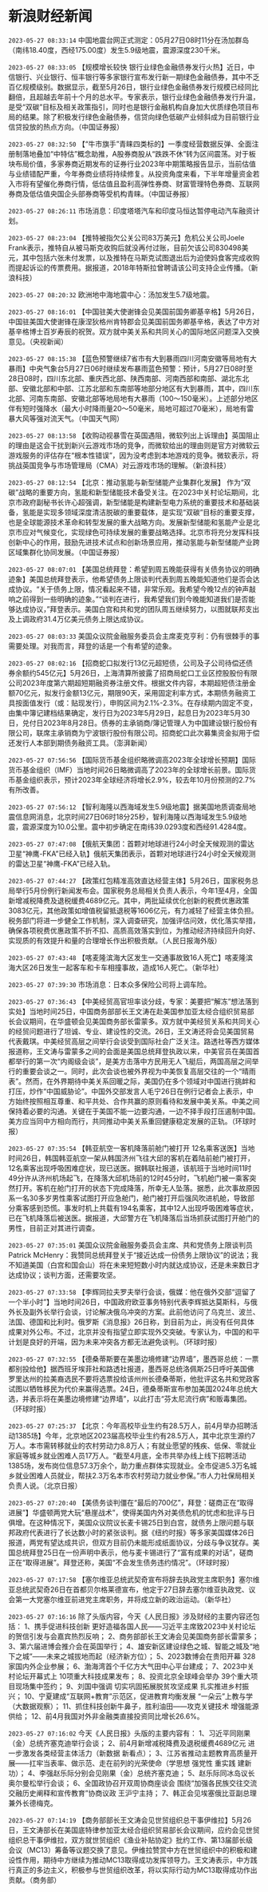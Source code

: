 # 新浪财经新闻
`2023-05-27 08:33:14` 中国地震台网正式测定：05月27日08时11分在汤加群岛（南纬18.40度，西经175.00度）发生5.9级地震，震源深度230千米。

`2023-05-27 08:33:05` 【规模增长较快 银行业绿色金融债券发行火热】近日，中信银行、兴业银行、恒丰银行等多家银行宣布发行新一期绿色金融债券，其中不乏百亿规模级别。数据显示，截至5月26日，银行业绿色金融债券发行规模已经同比翻倍，且超越去年前十个月的总水平。专家表示，银行业绿色金融债券发行升温，是受“双碳”目标及相关政策指引，同时也是银行金融机构自身加大优质绿色项目布局的结果。除了积极发行绿色金融债券，信贷向绿色低碳产业倾斜成为目前银行业信贷投放的热点方向。（中国证券报）

`2023-05-27 08:32:50` 【“牛市旗手”青睐四类标的】一季度经营数据反弹、全面注册制落地叠加“中特估”概念助推，A股券商股从“跌跌不休”转为区间震荡。对于板块布局价值，多家券商近期发布的证券行业2023年中期策略报告显示，当前估值与业绩错配严重，今年券商业绩将持续修复。从投资角度来看，下半年增量资金若入市将有望催化券商行情，低估值且盈利高弹性券商、财富管理特色券商、互联网券商及低估值央国企头部券商等受机构青睐。（中国证券报）

`2023-05-27 08:26:11` 市场消息：印度塔塔汽车和印度马恒达暂停电动汽车融资计划。

`2023-05-27 08:23:04` 【推特被指欠公关公司83万美元】危机公关公司Joele Frank表示，推特自从被马斯克收购后就没再付过账，目前欠该公司830498美元，其中包括六张未付发票，以及推特在马斯克试图退出后为迫使妈食客完成收购而提起诉讼的传票费用。据报道，2018年特斯拉曾聘请该公司支持企业传播。（新浪科技）

`2023-05-27 08:20:32` 欧洲地中海地震中心：汤加发生5.7级地震。

`2023-05-27 08:16:01` 【中国驻美大使谢锋会见美国前国务卿基辛格】5月26日，中国驻美国大使谢锋在康涅狄格州肯特郡会见美国前国务卿基辛格，表达了中方对基辛格博士百岁寿辰的祝贺。双方就中美关系和共同关心的国际地区问题深入交换意见。（央视新闻）

`2023-05-27 08:15:38` 【蓝色预警继续7省市有大到暴雨四川河南安徽等局地有大暴雨】中央气象台5月27日06时继续发布暴雨蓝色预警：预计，5月27日08时至28日08时，四川东北部、重庆西北部、陕西南部、河南西部和南部、湖北东北部、安徽北部和中部、江苏北部和东南部等地部分地区有大到暴雨，其中，四川东北部、河南东南部、安徽北部等地局地有大暴雨（100～150毫米）。上述部分地区伴有短时强降水（最大小时降雨量20～50毫米，局地可超过70毫米），局地有雷暴大风等强对流天气。（中国天气网）

`2023-05-27 08:13:58` 【收购动视暴雪在英国遇阻，微软列出上诉理由】英国阻止的理由是这会干扰到新兴云游戏市场的竞争，而微软给出的理由则是官方对微软云游戏服务的评估存在“根本性错误”，因为没考虑到本地游戏的竞争。微软表示，将挑战英国竞争与市场管理局（CMA）对云游戏市场的理解。（新浪科技）

`2023-05-27 08:12:54` 【北京：推动氢能与新型储能产业集群化发展】 作为“双碳”战略的重要方向，氢能和新型储能技术备受关注。在2023中关村论坛期间，北京市政府副秘书长许心超强调，新型储能是构建新型电力系统的重要技术和基础装备，氢能是实现多领域深度清洁脱碳的重要载体，是实现“双碳”目标的重要支撑，也是全球能源技术革命和转型发展的重大战略方向。发展新型储能和氢能产业是北京市应对气候变化，实现绿色可持续发展的重要战略选择。北京市将充分发挥科技创新中心的作用，鼓励先进技术试点和创新场景应用，推动氢能与新型储能产业跨区域集群化协同发展。（中国证券报）

`2023-05-27 08:07:01` 【美国总统拜登：希望到周五晚能获得有关债务协议的明确迹象】美国总统拜登表示，他希望债务上限谈判代表到周五晚能知道他们是否会达成协议。“关于债务上限，情况看起来不错，非常乐观。我希望今晚12点的钟声敲响之前得到一些明确的迹象。”“谈判在进行，我希望我们到今晚能知道我们是否能够达成协议，”拜登表示。美国白宫和共和党的团队周五继续努力，以图就联邦支出及上调政府31.4万亿美元债务上限达成协议。

`2023-05-27 08:03:33` 美国众议院金融服务委员会主席麦克亨利：仍有很棘手的事需要处理。对我而言，拜登的话是一个有希望的迹象。

`2023-05-27 08:02:16` 【招商蛇口拟发行13亿元超短债，公司及子公司待偿还债券余额约545亿元】5月26日，上海清算所披露了招商局蛇口工业区控股股份有限公司2023年度第六期超短期融资券注册文件。根据文件内容，本期超短债注册金额70亿元，拟发行金额13亿元，期限90天，采用固定利率方式，本期债务融资工具按面值发行（或：贴现发行），申购区间为2.1%-2.3%。在存续期内固定不变，由集中簿记建档结果确定，发行日为2023年5月29日，起息日为2023年5月30日，兑付日2023年8月28日。债券的主承销商/簿记管理人为中国建设银行股份有限公司，联席主承销商为宁波银行股份有限公司。招商蛇口此次募集资金拟用于偿还发行人本部到期债务融资工具。（澎湃新闻）

`2023-05-27 07:56:56` 【国际货币基金组织略微调高2023年全球增长预期】国际货币基金组织（IMF）当地时间26日略微调高了2023年的全球增长前景。国际货币基金组织表示，预计2023年全球经济将增长2.9%，较去年10月份预测的2.7%有所改善。

`2023-05-27 07:56:12` 【智利海隆以西海域发生5.9级地震】据美国地质调查局地震信息网消息，北京时间27日06时18分25秒，智利海隆以西海域发生5.9级地震，震源深度为10.0公里。震中初步确定在南纬39.0293度和西经91.4284度。

`2023-05-27 07:47:08` 【俄航天集团：首颗对地球进行24小时全天候观测的雷达卫星“神鹰-FKA”已经入轨】俄航天集团表示，首颗对地球进行24小时全天候观测的雷达卫星“神鹰-FKA”已经入轨。

`2023-05-27 07:44:27` 【政策红包精准高效直达经营主体】5月26日，国家税务总局举行5月份例行新闻发布会。国家税务总局相关负责人表示，今年1至4月，全国新增减税降费及退税缓费4689亿元。其中，两批延续优化创新的税费优惠政策3083亿元，其他政策如增值税留抵退税等1606亿元，有力减轻了经营主体负担。税务部门将进一步健全工作机制，深入调查研究，加强评估问效，优化落实举措，确保各项税费优惠政策不折不扣、高质高效落实到位，为推动经济持续回升向好、实现质的有效提升和量的合理增长作出积极贡献。（人民日报海外版）

`2023-05-27 07:43:48` 【喀麦隆滨海大区发生一交通事故致16人死亡】喀麦隆滨海大区26日发生一起客车和卡车相撞事故，造成16人死亡。（新华社）

`2023-05-27 07:39:30` 市场消息：日本众多保险公司将上调车险。

`2023-05-27 07:36:43` 【中美经贸高官坦率谈分歧，专家：美要把“解冻”想法落到实处】当地时间25日，中国商务部部长王文涛在赴美国参加亚太经合组织贸易部长会议期间，在华盛顿会见美国商务部长雷蒙多。双方就中美经贸关系和共同关心的经贸问题进行了坦诚、专业、建设性的交流。26日，王文涛还将会见美国贸易代表戴琪。中美经贸高层之间举行会谈受到国际社会广泛关注。路透社等西方媒体报道称，王文涛与雷蒙多之间的会面是美国总统拜登执政以来，中美官员在美国首都举行的第一次“内阁级会谈”，是美方击落中方民用无人飞艇后，两国高层之间举行的重要会谈之一。同时，此次会谈也被外界视为中美恢复高层交往的一个“晴雨表”。然而，在外界期待中美关系回暖之际，美国仍在多个领域对中国进行挑衅和打压，炒作“中国威胁论”。中国外交部发言人毛宁26日在例行记者会上表示，中方始终按照相互尊重、和平共处、合作共赢的原则看待和发展中美关系。中美之间保持着必要的沟通。关键在于美国不能一边要沟通，一边不择手段打压遏制中国。美方应当同中方相向而行，共同推动中美关系重回健康稳定发展的正轨。（环球时报）

`2023-05-27 07:35:54` 【韩亚航空一客机降落前舱门被打开 12名乘客送医】当地时间26日，韩国韩亚航空一架从韩国济州飞往大邱的客机在着陆前舱门被打开，12名乘客出现呼吸困难症状，现已送医。据韩联社报道，该航班于当地时间11时49分许从济州机场起飞，在降落大邱机场前的12时45分时，飞机舱门被一乘客突然打开。客机在舱门打开的状态下完成降落，所幸无人坠落。据悉，此次事故原因系一名30多岁男性乘客试图打开应急舱门，舱门被打开后强风吹进机舱，导致部分乘客感到恐慌。事发时机上共载有194名乘客，其中12人出现呼吸困难等症状，已在飞机降落后被送医。据报道，大邱警方在飞机降落后当场抓获试图打开舱门的男性，目前正对其进行调查。

`2023-05-27 07:35:01` 美国众议院金融服务委员会主席、共和党债务上限谈判员Patrick McHenry：我赞同总统拜登关于“接近达成一份债务上限协议”的说法；我不知道美国（白宫和国会山）将在未来短短数小时内就达成协议，还是未来数日才达成协议；谈判方面，还需要攻坚。

`2023-05-27 07:33:58` 【李辉同拉夫罗夫举行会谈，俄媒：他在俄外交部“逗留了一个半小时”】当地时间26日，中国政府欧亚事务特别代表李辉抵达莫斯科，与俄外长及副外长举行会谈，讨论解决俄乌冲突的方案。此前他访问了乌克兰、波兰、法国、德国和比利时。俄罗斯《消息报》26日称，到目前为止，尚没有任何具体成果对外公布。不过，北京并没有指望立即实现外交突破。专家认为，中国的和平计划是良好的开端，因为未来冲突各方都无法避免谈判。（环球时报）

`2023-05-27 07:32:55` 【德桑蒂斯要在美墨边境修建“边界墙”，墨西哥总统：一票都别投给他】据西班牙埃菲社和路透社报道，墨西哥总统洛佩斯25日呼吁美国佛罗里达州的拉美裔选民不要将选票投给该州州长德桑蒂斯，他批评这名共和党政客试图以牺牲移民为代价来赢得选票。24日，德桑蒂斯宣布参加美国2024年总统大选，并表示将在美墨边境修建“边界墙”，以此打击“芬太尼流行病”和贩毒集团。（环球时报）

`2023-05-27 07:25:37` 【北京：今年高校毕业生约有28.5万人，前4月举办招聘活动1385场】今年，北京地区2023届高校毕业生约有28.5万人，其中北京生源约7万人。本市需转移就业的农村劳动力8.8万人；有就业愿望的残疾、低保、零就业家庭等城乡就业困难人员17万人。“截至4月底，全市共举办线上线下招聘活动1385场，发布岗位信息57.3万余个，助力重点群体实现就业。全市促进5.3万名城乡就业困难人员就业，帮扶2.3万名本市农村劳动力就业参保。”市人力社保局相关负责人说。（北京日报）

`2023-05-27 07:20:40` 【美债务谈判僵在“最后的700亿”，拜登：磋商正在“取得进展”】华盛顿两党大玩“悬崖战术”，使得美国内外对美债危机的忧虑和批评与日俱增。在这种情况下，美国众议院议长麦卡锡25日到白宫，就债务上限问题与联邦政府代表进行了长达数小时的紧张谈判。据《纽约时报》等多家美国媒体26日报道，两党有望达成共识，但双方目前仍未能形成纸面协议，分歧与争议犹存。美国总统拜登25日在一份声明中表示，他与麦卡锡进行了“富有成果的对话”，磋商正在“取得进展”。拜登还称，美国“不会发生债务违约情况”。（环球时报）

`2023-05-27 07:17:58` 【塞尔维亚总统武契奇宣布将辞去执政党主席职务】塞尔维亚总统武契奇26日在首都贝尔格莱德宣布，他定于27日辞去塞尔维亚执政党、议会第一大党塞尔维亚前进党主席职务，并将成立新的政治运动。（新华社）

`2023-05-27 07:16:16` 除了头版内容，今天《人民日报》涉及财经的主要内容还包括：
1、携手促进科技创新 更好造福各国人民——习近平主席致2023中关村论坛的贺信引发与会嘉宾热烈反响；
2、商务部部长王文涛会见美国商务部长雷蒙多；
3、第六届进博会推介会在英国举行；
4、雄安新区建设绿色之城、智能之城及“地下之城”——未来之城拔地而起（经济新方位）；
5、2023数博会在贵阳开幕 328家国内外企业参展；
6、渤海湾首个千亿方大气田中心平台建成；
7、2023中关村论坛开幕式上 10项重大科技成果发布；
8、投资北京全球峰会举办 39个重大项目现场集中签约；
9、刘国中强调 切实巩固拓展脱贫攻坚成果 扎实推进乡村振兴；
10、宁夏建成“互联网+教育”示范区，促进教育均衡发展 “一朵云”上教与学（大数据观察）；
11、抓住科技创新牛鼻子，胜利油田——攻克关键技术 增强能源供给；
12、前4月我国对外非金融类直接投资同比增长26.6%。

`2023-05-27 07:16:02` 今天《人民日报》头版的主要内容有：
1、习近平同刚果（金）总统齐塞克迪举行会谈；
2、前4月新增减税降费及退税缓费4689亿元 进一步激发各类经营主体活力（新数据 新看点）；
3、江苏省推动主题教育高质量开展——扛牢当表率、做示范、走在前列的光荣使命（学思想 强党性 重实践 建新功）；
4、李强赵乐际分别会见刚果（金）总统齐塞克迪；
5、赵乐际同冰岛议长奥尔曼松举行会谈；
6、全国政协召开双周协商座谈会 围绕“加强各民族交往交流交融历史阐释和宣传教育”协商议政 王沪宁主持；
7、韩正会见埃塞俄比亚副总理兼外长德梅克。

`2023-05-27 07:14:19` 【商务部部长王文涛会见世贸组织总干事伊维拉】5月26日，王文涛部长在美国底特律参加亚太经合组织贸易部长会议期间，应约会见世贸组织总干事伊维拉，双方就世贸组织《渔业补贴协定》批约工作、第13届部长级会议（MC13）筹备等议题交换了意见。伊维拉赞赏中方在世贸组织中的积极和建设性作用，期待中方继续为推动MC13取得成功发挥领导力。王文涛表示，中方践行真正的多边主义，积极参与世贸组织改革，将以实际行动为MC13取得成功作出贡献。（商务部）

